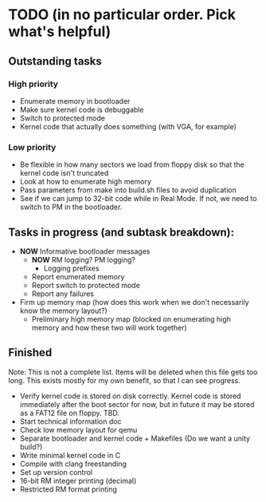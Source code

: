 # TODO (in no particular order. Pick what's helpful)

## Outstanding tasks

### High priority

- Enumerate memory in bootloader
- Make sure kernel code is debuggable
- Switch to protected mode
- Kernel code that actually does something (with VGA, for example)

### Low priority

- Be flexible in how many sectors we load from floppy disk so that the kernel code isn't truncated
- Look at how to enumerate high memory
- Pass parameters from make into build.sh files to avoid duplication
- See if we can jump to 32-bit code while in Real Mode. If not, we need to switch to PM in the bootloader.

## Tasks in progress (and subtask breakdown):

- __NOW__ Informative bootloader messages
  - __NOW__ RM logging? PM logging?
    - Logging prefixes
  - Report enumerated memory
  - Report switch to protected mode
  - Report any failures
- Firm up memory map (how does this work when we don't necessarily know the memory layout?)
  - Preliminary high memory map (blocked on enumerating high memory and how these two will work together)

## Finished

Note: This is not a complete list. Items will be deleted when this file gets too long.
This exists mostly for my own benefit, so that I can see progress.

- Verify kernel code is stored on disk correctly. Kernel code is stored immediately after the boot sector for now, but in future it may be stored as a FAT12 file on floppy. TBD.
- Start technical information doc
- Check low memory layout for qemu
- Separate bootloader and kernel code + Makefiles (Do we want a unity build?)
- Write minimal kernel code in C
- Compile with clang freestanding
- Set up version control
- 16-bit RM integer printing (decimal)
- Restricted RM format printing
